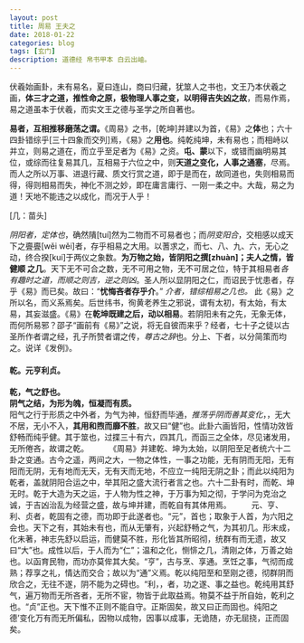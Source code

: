 ```yaml
---
layout: post
title: 周易 王夫之
date: 2018-01-22
categories: blog
tags: [玄门]
description: 道德经 帛书甲本 白云出岫。
---
```


伏羲始画卦，未有易名，夏曰连山，商曰归藏，犹筮人之书也，文王乃本伏羲之画，**体三才之道，推性命之原，极物理人事之变，以明得吉失凶之故**，而易作焉，易之道虽本于伏羲，而实文王之德与圣学之所自著也。


**易者，互相推移磨荡之谓。**《周易》之书，[乾坤]并建以为首，《易》之**体**也；六十四卦错综乎[三十四象而交列]焉，《易》之**用也**。纯乾纯坤，未有易也；而相峙以并立，则易之道在，而立乎至足者为《易》之资。**屯、蒙**以下，或错而幽明易其位，或综而往复易其几，互相易于六位之中，则**天道之变化，人事之通塞**，尽焉。而人之所以万事、进退行藏、质文行赏之道，即于是而在，故同道也，失则相易而得，得则相易而失，神化不测之妙，即在庸言庸行、一刚一柔之中。大哉，易之为道！天地不能违之以成化，而况于人乎！


[几：苗头]


*阴阳者，定体也*，确然隤[tuí]然为二物而不可易者也；而*阴变阳合*，交相感以成天下之亹亹[wěi wěi]者，存乎相易之大用。以蓍求之，而七、八、九、六，无心之动，终合揆[kuí]于两仪之象数。**为万物之始，皆阴阳之撰[zhuàn]；夫人之情，皆 健顺 之几**。天下无不可合之数，无不可用之物，无不可居之位，特于其相易者*各有趣时之道，而顺之则吉，逆之则凶*。圣人所以显阴阳之仁，而诏民于忧患者，存乎《易》而已矣。故曰：“**忧悔吝者存乎介**。” *介者，错综相易之几也。* 此《易》之所以名，而义系焉矣。后世纬书，徇黄老养生之邪说，谓有太初，有太始，有太易，其妄滋盛。《易》在**乾坤既建之后，动以相易**。若阴阳未有之先，无象无体，而何所易邪？邵子“画前有《易》”之说，将无自彼而来乎？经者，七十子之徒以古圣所作者谓之经，孔子所赞者谓之传，*尊古之辞*也。分上、下者，以分简策而均之。说详《发例》。


#### 乾。元亨利贞。
  **乾，气之舒也。**<br>
  **阴气之结，为形为魄，恒凝而有质。**<br>
  阳气之行于形质之中外者，为气为神，恒舒而毕通，*推荡乎阴而善其变化*，，无大不居，无小不入，**其用和煦而靡不胜**，故又曰“健”也。此卦六画皆阳，性情功效皆舒畅而纯乎健。其于筮也，过揲三十有六，四其几，而函三之全体，尽见诸发用，无所倦吝，故谓之乾。
　　
  《周易》并建乾、坤为太始，以阴阳至足者统六十二卦之变通。古今之遥，两间之大，一物之体性，一事之功能，无有阴而无阳，无有阳而无阴，无有地而无天，无有天而无地，不应立一纯阳无阴之卦；而此以纯阳为乾者，盖就阴阳合运之中，举其阳之盛大流行者言之也。六十二卦有时，而乾、坤无时。乾于大造为天之运，于人物为性之神，于万事为知之彻，于学问为克治之诚，于吉凶治乱为经营之盛，故与坤并建，而乾自有其体用焉。
　　
  元、亨、利、贞者，乾固有之德，而功即于此遂者也。“元”，首也；取象于人首，为六阳之会也。天下之有，其始未有也，而从无肇有，兴起舒畅之气，为其初几。形末成，化未著，神志先舒以启运，而健莫不胜，形化皆其所昭彻，统群有而无遗，故又曰“大”也。成性以后，于人而为“仁”；温和之化，恻悱之几，清刚之体，万善之始也。以函育民物，而功亦莫侔其大矣。“亨”，古与烹、享通。烹饪之事，气彻而成熟；荐享之礼，情达而交合；故以为“通”义焉。乾以纯阳至和至刚之德，彻群阴而欣合之，无往不遂，阴不能为之碍也。“利，，者，功之遂、事之益也。乾纯用其舒气，遍万物而无所吝者，无所不宦，物皆于此取益焉。物莫不益于所自始，乾利之也。“贞”正也。天下惟不正则不能自守。正斯固矣，故又曰正而固也。纯阳之德’变化万有而无所偏私，因物以成物，因事以成事，无诡随，亦无屈挠，正而固矣。
